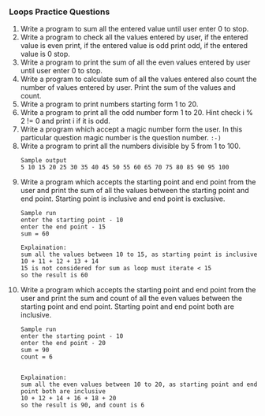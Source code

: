 ### Loops Practice Questions
1. Write a program to sum all the entered value until user enter 0 to stop.
2. Write a program to check all the values entered by user, if the entered value is even print, if the entered value is odd print odd, if the entered value is 0 stop.
3. Write a program to print the sum of all the even values entered by user until user enter 0 to stop.
4. Write a program to calculate sum of all the values entered also count the number of values entered by user. Print the sum of the values and count.
5. Write a program to print numbers starting form 1 to 20.
6. Write a program to print all the odd number form 1 to 20. Hint check i % 2 != 0 and print i if it is odd.
7. Write a program which accept a magic number form the user. In this particular question magic number is the question number. `:-)`
8. Write a program to print all the numbers divisible by 5 from 1 to 100.
   ```
   Sample output
   5 10 15 20 25 30 35 40 45 50 55 60 65 70 75 80 85 90 95 100 
   ```
9. Write a program which accepts the starting point and end point from the user and print the sum of all the values between the starting point and end point. Starting point is inclusive and end point is exclusive.
    ```
   Sample run
   enter the starting point - 10
   enter the end point - 15
   sum = 60
   
   Explaination:
   sum all the values between 10 to 15, as starting point is inclusive 
   10 + 11 + 12 + 13 + 14
   15 is not considered for sum as loop must iterate < 15
   so the result is 60
   ```
10. Write a program which accepts the starting point and end point from the user and print the sum and count of all the even values between the starting point and end point. Starting point and end point both are inclusive.
     ```
    Sample run
    enter the starting point - 10
    enter the end point - 20
    sum = 90
    count = 6
   
   
    Explaination:
    sum all the even values between 10 to 20, as starting point and end point both are inclusive 
    10 + 12 + 14 + 16 + 18 + 20
    so the result is 90, and count is 6
    ```